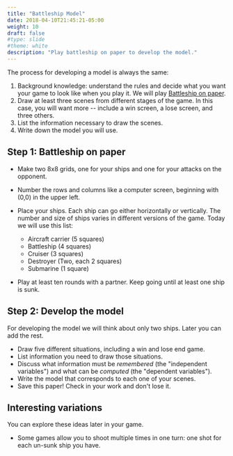 ```yaml
---
title: "Battleship Model"
date: 2018-04-10T21:45:21-05:00
weight: 10
draft: false
#type: slide
#theme: white
description: "Play battleship on paper to develop the model."
---
```


The process for developing a model is always the same:

1. Background knowledge: understand the rules and decide what you want
   your game to look like when you play it. We will play [Battleship on paper](https://en.wikipedia.org/wiki/File:Battleships_Paper_Game.svg).
2. Draw at least three scenes from different stages of the game. In
   this case, you will want more -- include a win screen, a lose
   screen, and three others.
3. List the information necessary to draw the scenes.
4. Write down the model you will use.

## Step 1: Battleship on paper

* Make two 8x8 grids, one for your ships and one for your attacks on the opponent.

* Number the rows and columns like a computer screen, beginning with
  (0,0) in the upper left.

* Place your ships. Each ship can go either horizontally or vertically. The number and size of ships varies in different versions of the game. Today we will use this list:

    - Aircraft carrier (5 squares) 
    - Battleship (4 squares)
    - Cruiser (3 squares)
    - Destroyer (Two, each 2 squares)
    - Submarine (1 square)

* Play at least ten rounds with a partner. Keep going until at least one ship is sunk.

## Step 2: Develop the model

For developing the model we will think about only two ships. Later you can add the rest.

* Draw five different situations, including a win and lose end game.
* List information you need to draw those situations.
* Discuss what information must be _remembered_ (the "independent variables") and what can be _computed_ (the "dependent variables").
* Write the model that corresponds to each one of your scenes.
* Save this paper! Check in your work and don't lose it.

## Interesting variations

You can explore these ideas later in your game.

* Some games allow you to shoot multiple times in one turn: one shot
  for each un-sunk ship you have.
